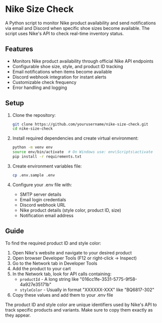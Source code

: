 # Nike Size Check

A Python script to monitor Nike product availability and send notifications via email and Discord when specific shoe sizes become available. The script uses Nike's API to check real-time inventory status.

## Features

- Monitors Nike product availability through official Nike API endpoints
- Configurable shoe size, style, and product ID tracking
- Email notifications when items become available
- Discord webhook integration for instant alerts
- Customizable check frequency
- Error handling and logging

## Setup

1. Clone the repository:
   ```bash
   git clone https://github.com/yourusername/nike-size-check.git
   cd nike-size-check
   ```
2. Install required dependencies and create virtual environment:
   ```bash
   python -m venv env
   source env/bin/activate  # On Windows use: env\Scripts\activate
   pip install -r requirements.txt
   ```

3. Create environment variables file:
   ```bash
   cp .env.sample .env
   ```

4. Configure your .env file with:
   - SMTP server details
   - Email login credentials 
   - Discord webhook URL
   - Nike product details (style color, product ID, size)
   - Notification email address

## Guide

To find the required product ID and style color:

1. Open Nike's website and navigate to your desired product
2. Open browser Developer Tools (F12 or right-click -> Inspect)
3. Go to the Network tab in Developer Tools
4. Add the product to your cart
5. In the Network tab, look for API calls containing:
   - `productId` - A long string like "016cc1fe-3531-5775-9f58-4a927e35171b"
   - `styleColor` - Usually in format "XXXXXX-XXX" like "BQ6817-302"
6. Copy these values and add them to your .env file

The product ID and style color are unique identifiers used by Nike's API to track specific products and variants. Make sure to copy them exactly as they appear.